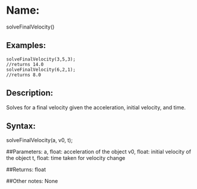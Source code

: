 # Name: 
solveFinalVelocity()

## Examples:
```
solveFinalVelocity(3,5,3);
//returns 14.0
solveFinalVelocity(6,2,1);
//returns 8.0
```

## Description:
Solves for a final velocity given the acceleration, initial velocity, and time.

## Syntax:
solveFinalVelocity(a, v0, t);

##Parameters: 
a, float: acceleration of the object
v0, float: initial velocity of the object
t, float: time taken for velocity change

##Returns:
float

##Other notes:
None